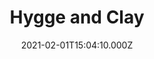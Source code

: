 ---
templateKey: portfolio-item
title: Hygge and Clay
portfolioCategory: Logo and Branding
description: To design a logo for a new clay based jewellery brand
featuredImage: ../../../img/hygge_and_clay_logo.jpg
date: 2021-02-01T15:04:10.000Z
projectImages:
    imageOne: ../../../img/hygge_and_clay_logo.jpg
    imageTwo: ../../../img/hygge_and_clay_buscard.jpg
    imageThree: ../../../img/hygge_and_clay_bogoff.jpg
    imageFour: ../../../img/about_header.jpg
    imageFive: ../../../img/about_header.jpg
    imageSix: ../../../img/about_header.jpg
    imageSeven: ../../../img/about_header.jpg
    imageEight: ../../../img/about_header.jpg
    imageNine: ../../../img/about_header.jpg
    imageTen: ../../../img/about_header.jpg
---